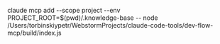 


claude mcp add --scope project --env
  PROJECT_ROOT=$(pwd)/.knowledge-base -- node
  /Users/torbinskiypetr/WebstormProjects/claude-code-tools/dev-flow-mcp/build/index.js
